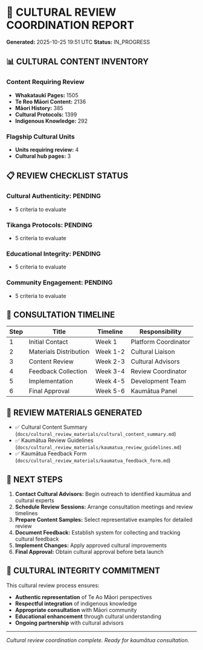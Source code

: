 # 🌿 CULTURAL REVIEW COORDINATION REPORT
**Generated:** 2025-10-25 19:51 UTC
**Status:** IN_PROGRESS

## 📊 CULTURAL CONTENT INVENTORY

### Content Requiring Review
- **Whakataukī Pages:** 1505
- **Te Reo Māori Content:** 2136
- **Māori History:** 385
- **Cultural Protocols:** 1399
- **Indigenous Knowledge:** 292

### Flagship Cultural Units
- **Units requiring review:** 4
- **Cultural hub pages:** 3

## 📋 REVIEW CHECKLIST STATUS

### Cultural Authenticity: PENDING
- 5 criteria to evaluate

### Tikanga Protocols: PENDING
- 5 criteria to evaluate

### Educational Integrity: PENDING
- 5 criteria to evaluate

### Community Engagement: PENDING
- 5 criteria to evaluate

## 🤝 CONSULTATION TIMELINE

| Step | Title | Timeline | Responsibility |
|------|-------|----------|----------------|
| 1 | Initial Contact | Week 1 | Platform Coordinator |
| 2 | Materials Distribution | Week 1-2 | Cultural Liaison |
| 3 | Content Review | Week 2-3 | Cultural Advisors |
| 4 | Feedback Collection | Week 3-4 | Review Coordinator |
| 5 | Implementation | Week 4-5 | Development Team |
| 6 | Final Approval | Week 5-6 | Kaumātua Panel |

## 📄 REVIEW MATERIALS GENERATED

- ✅ Cultural Content Summary (`docs/cultural_review_materials/cultural_content_summary.md`)
- ✅ Kaumātua Review Guidelines (`docs/cultural_review_materials/kaumatua_review_guidelines.md`)
- ✅ Kaumātua Feedback Form (`docs/cultural_review_materials/kaumatua_feedback_form.md`)

## 🎯 NEXT STEPS

1. **Contact Cultural Advisors:** Begin outreach to identified kaumātua and cultural experts
2. **Schedule Review Sessions:** Arrange consultation meetings and review timelines
3. **Prepare Content Samples:** Select representative examples for detailed review
4. **Document Feedback:** Establish system for collecting and tracking cultural feedback
5. **Implement Changes:** Apply approved cultural improvements
6. **Final Approval:** Obtain cultural approval before beta launch

## 🌿 CULTURAL INTEGRITY COMMITMENT

This cultural review process ensures:
- **Authentic representation** of Te Ao Māori perspectives
- **Respectful integration** of indigenous knowledge
- **Appropriate consultation** with Māori community
- **Educational enhancement** through cultural understanding
- **Ongoing partnership** with cultural advisors

---
*Cultural review coordination complete. Ready for kaumātua consultation.*
